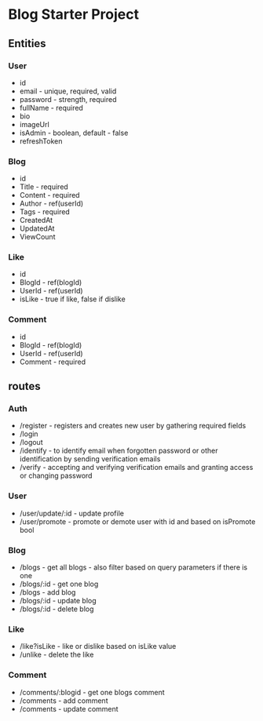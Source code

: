 # Blog Starter Project


## Entities 

### User

* id
* email - unique, required, valid
* password - strength, required
* fullName - required
* bio
* imageUrl
* isAdmin - boolean, default - false
* refreshToken


### Blog

* id
* Title - required
* Content - required
* Author -  ref(userId)
* Tags - required 
* CreatedAt
* UpdatedAt
* ViewCount


### Like

* id
* BlogId - ref(blogId)
* UserId - ref(userId)
* isLike - true if like, false if dislike


### Comment

* id
* BlogId - ref(blogId)
* UserId - ref(userId)
* Comment - required


## routes

### Auth

* /register - registers and creates new user by gathering required fields
* /login
* /logout
* /identify - to identify email when forgotten password or other identification by sending verification emails
* /verify - accepting and verifying verification emails and granting access or changing password


### User

* /user/update/:id - update profile
* /user/promote  - promote or demote user with id and based on isPromote bool


### Blog

* /blogs - get all blogs - also filter based on query parameters if there is one 
* /blogs/:id - get one blog
* /blogs - add blog
* /blogs/:id - update blog
* /blogs/:id - delete blog


### Like

* /like?isLike - like or dislike based on isLike value
* /unlike - delete the like


### Comment

* /comments/:blogid - get one blogs comment
* /comments - add comment
* /comments - update comment